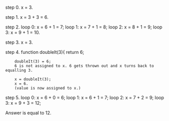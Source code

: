 step 0. x = 3.

step 1. x = 3 + 3 = 6.

step 2. loop 0: x = 6 + 1 = 7;
        loop 1: x = 7 + 1 = 8;
        loop 2: x = 8 + 1 = 9;
        loop 3: x = 9 + 1 = 10.

step 3. x = 3.

step 4. function doubleIt(3){
        return 6;

        doubleIt(3) = 6;
        6 is not assigned to x. 6 gets thrown out and x turns back to equalling 3.

        x = doubleIt(3);
        x = 6.
        (value is now assigned to x.)

step 5. loop 0: x = 6 + 0 = 6;
        loop 1: x = 6 + 1 = 7;
        loop 2: x = 7 + 2 = 9;
        loop 3: x = 9 + 3 = 12;

Answer is equal to 12.





